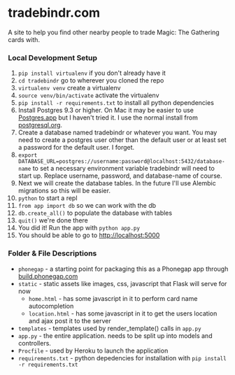 # tradebindr.com

A site to help you find other nearby people to trade Magic: The Gathering cards with.

### Local Development Setup

1. `pip install virtualenv` if you don't already have it
1. `cd tradebindr` go to wherever you cloned the repo
1. `virtualenv venv` create a virtualenv
1. `source venv/bin/activate` activate the virtualenv
1. `pip install -r requirements.txt` to install all python dependencies
1. Install Postgres 9.3 or higher. On Mac it may be easier to use [Postgres.app](http://postgresapp.com) but I haven't tried it. I use the normal install from [postgresql.org](http://www.postgresql.org/download/).
1. Create a database named tradebindr or whatever you want. You may need to create a postgres user other than the default user or at least set a password for the default user. I forget.
1. `export DATABASE_URL=postgres://username:password@localhost:5432/database-name` to set a necessary environment variable tradebindr will need to start up. Replace username, password, and database-name of course.
1. Next we will create the database tables. In the future I'll use Alembic migrations so this will be easier.
1. `python` to start a repl
1. `from app import db` so we can work with the db
1. `db.create_all()` to populate the database with tables
1. `quit()` we're done there
1. You did it! Run the app with `python app.py`
1. You should be able to go to [http://localhost:5000](http://localhost:5000)

### Folder & File Descriptions

* `phonegap` - a starting point for packaging this as a Phonegap app through [build.phonegap.com](build.phonegap.com)
* `static` - static assets like images, css, javascript that Flask will serve for now
    * `home.html` - has some javascript in it to perform card name autocompletion
    * `location.html` - has some javascript in it to get the users location and ajax post it to the server
* `templates` - templates used by render_template() calls in `app.py`
* `app.py` - the entire application. needs to be split up into models and controllers.
* `Procfile` - used by Heroku to launch the application
* `requirements.txt` - python depedencies for installation with `pip install -r requirements.txt`
